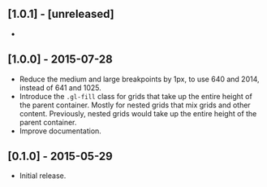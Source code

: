
## [1.0.1] - [unreleased]

*

## [1.0.0] - 2015-07-28

* Reduce the medium and large breakpoints by 1px, to use 640 and 2014, instead of 641 and 1025.
* Introduce the `.gl-fill` class for grids that take up the entire height of the parent container. Mostly for nested grids that mix grids and other content. Previously, nested grids would take up the entire height of the parent container.
* Improve documentation.

## [0.1.0] - 2015-05-29

* Initial release.
